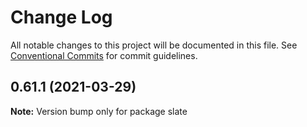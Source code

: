 # Change Log

All notable changes to this project will be documented in this file.
See [Conventional Commits](https://conventionalcommits.org) for commit guidelines.

## 0.61.1 (2021-03-29)

**Note:** Version bump only for package slate

